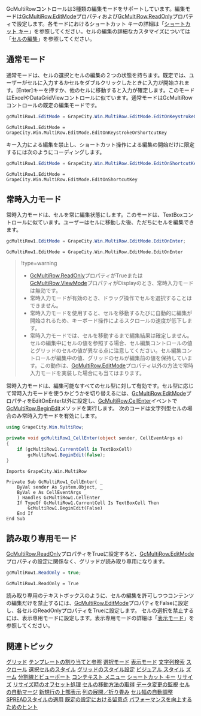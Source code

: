 GcMultiRowコントロールは3種類の編集モードをサポートしています。編集モードは[GcMultiRow.EditMode](gcdocsite__documentlink?toc-item-id=da78fd54-b160-4394-b2dc-93496cd8748b)プロパティおよび[GcMultiRow.ReadOnly](gcdocsite__documentlink?toc-item-id=d898c2b7-7d40-4a46-8b4a-c402fd6f33e8)プロパティで設定します。各モードにおけるショートカット キーの詳細は「[ショートカット キー](gcdocsite__documentlink?toc-item-id=9CDBB6AD-E84E-441F-8F3F-DDD78AF7B429)」を参照してください。セルの編集の詳細なカスタマイズについては「[セルの編集](gcdocsite__documentlink?toc-item-id=9c3197b6-f2e2-4c66-9f4e-03d277a8c087)」を参照してください。

## 通常モード

通常モードは、セルの選択とセルの編集の２つの状態を持ちます。既定では、ユーザーがセルに入力するかセルをダブルクリックしたときに入力が開始されます。[Enter]キーを押すか、他のセルに移動すると入力が確定します。このモードはExcelやDataGridViewコントロールに似ています。通常モードはGcMultiRowコントロールの既定の編集モードです。
```csharp
gcMultiRow1.EditMode = GrapeCity.Win.MultiRow.EditMode.EditOnKeystrokeOrShortcutKey;
```

```vbnet
GcMultiRow1.EditMode = GrapeCity.Win.MultiRow.EditMode.EditOnKeystrokeOrShortcutKey
```
キー入力による編集を禁止し、ショートカット操作による編集の開始だけに限定するには次のようにコーディングします。
```csharp
gcMultiRow1.EditMode = GrapeCity.Win.MultiRow.EditMode.EditOnShortcutKey;
```

```vbnet
GcMultiRow1.EditMode = GrapeCity.Win.MultiRow.EditMode.EditOnShortcutKey
```

## 常時入力モード

常時入力モードは、セルを常に編集状態にします。このモードは、TextBoxコントロールに似ています。ユーザーはセルに移動した後、ただちにセルを編集できます。
```csharp
gcMultiRow1.EditMode = GrapeCity.Win.MultiRow.EditMode.EditOnEnter;
```

```vbnet
GcMultiRow1.EditMode = GrapeCity.Win.MultiRow.EditMode.EditOnEnter
```
> !type=warning
>
> * [GcMultiRow.ReadOnly](gcdocsite__documentlink?toc-item-id=d898c2b7-7d40-4a46-8b4a-c402fd6f33e8)プロパティがTrueまたは[GcMultiRow.ViewMode](gcdocsite__documentlink?toc-item-id=52b13dc6-d057-4e8b-aec8-f9bc4d7108cb)プロパティがDisplayのとき、常時入力モードは無効です。
> * 常時入力モードが有効のとき、ドラッグ操作でセルを選択することはできません。
> * 常時入力モードを使用すると、セルを移動するたびに自動的に編集が開始されるため、キーボード操作によるスクロールの速度が低下します。
> * 常時入力モードでは、セルを移動するまで編集結果は確定しません。セルの編集中にセルの値を参照する場合、セル編集コントロールの値とグリッドのセルの値が異なる点に注意してください。セル編集コントロールが編集中の値、グリッドのセルが編集前の値を保持しています。この動作は、[GcMultiRow.EditMode](gcdocsite__documentlink?toc-item-id=da78fd54-b160-4394-b2dc-93496cd8748b)プロパティ以外の方法で常時入力モードを実装した場合にも当てはまります。

常時入力モードは、編集可能なすべてのセル型に対して有効です。セル型に応じて常時入力モードを使うかどうかを切り替えるには、[GcMultiRow.EditMode](gcdocsite__documentlink?toc-item-id=da78fd54-b160-4394-b2dc-93496cd8748b)プロパティをEditOnEnter以外に設定し、[GcMultiRow.CellEnter](gcdocsite__documentlink?toc-item-id=107331ca-8ca6-40b7-b137-de429a351d12)イベントで[GcMultiRow.BeginEdit](gcdocsite__documentlink?toc-item-id=34fc938c-37a9-4b1c-a83e-b99d5863fa58)メソッドを実行します。
次のコードは文字列型セルの場合のみ常時入力モードを有効にします。
```csharp
using GrapeCity.Win.MultiRow;

private void gcMultiRow1_CellEnter(object sender, CellEventArgs e)
{
    if (gcMultiRow1.CurrentCell is TextBoxCell)
        gcMultiRow1.BeginEdit(false);
}
```

```vbnet
Imports GrapeCity.Win.MultiRow

Private Sub GcMultiRow1_CellEnter( _
    ByVal sender As System.Object, _
    ByVal e As CellEventArgs _
    ) Handles GcMultiRow1.CellEnter
    If TypeOf GcMultiRow1.CurrentCell Is TextBoxCell Then
        GcMultiRow1.BeginEdit(False)
    End If
End Sub
```

## 読み取り専用モード

[GcMultiRow.ReadOnly](gcdocsite__documentlink?toc-item-id=d898c2b7-7d40-4a46-8b4a-c402fd6f33e8)プロパティをTrueに設定すると、[GcMultiRow.EditMode](gcdocsite__documentlink?toc-item-id=da78fd54-b160-4394-b2dc-93496cd8748b)プロパティの設定に関係なく、グリッドが読み取り専用になります。
```csharp
gcMultiRow1.ReadOnly = true;
```

```vbnet
GcMultiRow1.ReadOnly = True
```
読み取り専用のテキストボックスのように、セルの編集を許可しつつコンテンツの編集だけを禁止するには、[GcMultiRow.EditMode](gcdocsite__documentlink?toc-item-id=da78fd54-b160-4394-b2dc-93496cd8748b)プロパティをFalseに設定し、各セルのReadOnlyプロパティをTrueに設定します。
セルの選択を禁止するには、表示専用モードに設定します。表示専用モードの詳細は「[表示モード](gcdocsite__documentlink?toc-item-id=e56c66d1-0481-4f06-a48c-d3c4d03893ef)」を参照してください。

## 関連トピック

[グリッド](gcdocsite__documentlink?toc-item-id=87ec6429-c3b9-4564-923f-f7c943ce00b9)
[テンプレートの割り当てと参照](gcdocsite__documentlink?toc-item-id=672f7dc1-1297-4293-87f6-f4d7ae30af83)
[選択モード](gcdocsite__documentlink?toc-item-id=05e1230b-6129-43d3-aa78-5b2cbf48ccba)
[表示モード](gcdocsite__documentlink?toc-item-id=e56c66d1-0481-4f06-a48c-d3c4d03893ef)
[文字列検索](gcdocsite__documentlink?toc-item-id=3b578791-7908-4795-8e61-b9f1e7339d21)
[スクロール](gcdocsite__documentlink?toc-item-id=2647ada3-b90d-4823-adf7-4fa4ef083123)
[選択セルのスタイル](gcdocsite__documentlink?toc-item-id=e04576cc-5bac-410c-9335-0dda134c922f)
[グリッドのスタイル設定](gcdocsite__documentlink?toc-item-id=77b3a184-61f9-4c3b-967b-dbb6f103acf0)
[ビジュアル スタイル](gcdocsite__documentlink?toc-item-id=860edbe2-0af7-4e60-876e-89187c42d483)
[ズーム](gcdocsite__documentlink?toc-item-id=d83eab82-185e-49f9-88b0-0fd8379d92b6)
[分割線とビューポート](gcdocsite__documentlink?toc-item-id=09f1eccf-76eb-4979-ac29-c97731b2357d)
[コンテキスト メニュー](gcdocsite__documentlink?toc-item-id=cbf794e7-3362-41e9-b625-bd3e8130611b)
[ショートカット キー](gcdocsite__documentlink?toc-item-id=9cdbb6ad-e84e-441f-8f3f-ddd78af7b429)
[リサイズ](gcdocsite__documentlink?toc-item-id=4657f508-867c-455c-81b4-858e8f1d18d7)
[リサイズ時のオフセット処理](gcdocsite__documentlink?toc-item-id=e7471d46-a6b0-47fe-982d-8d4b7561d4e3)
[セルの移動方法の取得](gcdocsite__documentlink?toc-item-id=f3a0271e-fbeb-46ba-aa76-b99352d3e55c)
[データ変更の監視](gcdocsite__documentlink?toc-item-id=1aac18ae-c27c-46f5-bfec-e5872e7d2d1b)
[セルの自動マージ](gcdocsite__documentlink?toc-item-id=1d1e19b2-4282-48a3-ad92-603f73b3cc38)
[新規行の上部表示](gcdocsite__documentlink?toc-item-id=881b6d3e-e4d3-4271-b874-a972e9aef2c8)
[列の展開／折り畳み](gcdocsite__documentlink?toc-item-id=421066a5-9bfa-427f-a980-245ff290f1af)
[セル幅の自動調整](gcdocsite__documentlink?toc-item-id=0fb2df6a-d9df-47d2-8ae9-50185f2c488d)
[SPREADスタイルの適用](gcdocsite__documentlink?toc-item-id=9d7078b7-c6b3-420b-a282-9d08e8135b48)
[既定の設定における留意点](gcdocsite__documentlink?toc-item-id=707e6129-7446-4ccf-9b4b-574225dc0b02)
[パフォーマンスを向上するためのヒント](gcdocsite__documentlink?toc-item-id=78fbc71a-7acb-4af3-ae37-953454f8dece)